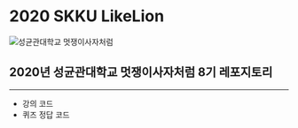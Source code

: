 # 2020 SKKU LikeLion
![성균관대학교 멋쟁이사자처럼](https://scontent-ssn1-1.xx.fbcdn.net/v/t1.0-9/56219864_2501507326545780_1657346571500519424_n.jpg?_nc_cat=105&_nc_sid=85a577&_nc_ohc=GrbwT11qIswAX8XQ5i4&_nc_ht=scontent-ssn1-1.xx&oh=a031dc7c85757328cec6012955b060b6&oe=5EB0F562)
## 2020년 성균관대학교 멋쟁이사자처럼 8기 레포지토리

---
* 강의 코드
* 퀴즈 정답 코드
